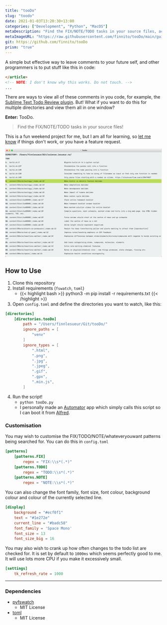 ```yaml
---
title: "tooDo"
slug: "toodo"
date: 2021-01-03T13:20:30+13:00
categories: ["Development", "Python", "MacOS"]
metaDescription: "Find the FIX/NOTE/TODO tasks in your source files, across multiple directories!"
metaImageURL: "https://raw.githubusercontent.com/finnito/tooDo/main/gui-screenshot.png"
git: https://github.com/finnito/tooDo
prism: "true"
---
```


A simple but effective way to leave comments to your future self, and other programmers is to put stuff like this in code:

```html
</article>
<!-- NOTE: I don't know why this works. Do not touch. -->
...
```

There are ways to view all of these comments in you code, for example, the [Sublime Text Todo Review plugin](https://github.com/jfcherng-sublime/ST-TodoReview). But! What if you want to do this for multiple directories and view them all in one window?
 
__Enter:__ TooDo.

<!--more-->

> Find the FIX/NOTE/TODO tasks in your source files!

This is a fun weekend project for me, but I am all for learning, so [let me know](https://github.com/Finnito/tooDo/issues) if things don't work, or you have a feature request.

![The real basic GUI.](https://raw.githubusercontent.com/finnito/tooDo/main/gui-screenshot.png)

## How to Use

1. Clone this repository
2. Install requirements (`fswatch`, `toml`)
    - {{< highlight bash >}} python3 -m pip install -r requirements.txt {{< /highlight >}}
3. Open `config.toml` and define the directories you want to watch, like this:

```toml
[directories]
    [directories.tooDo]
        path = "/Users/finnlesueur/Git/tooDo/"
        ignore_paths = [
            "venv"
        ]
        ignore_types = [
            ".html",
            ".png",
            ".jpg",
            ".jpeg",
            ".gif",
            ".gpx",
            ".min.js",
        ]
```

4. Run the script!
    - `python tooDo.py`
    - I personally made an [Automator](https://support.apple.com/en-au/guide/automator/welcome/mac) app which simply calls this script so I can boot it from [Alfred](https://www.alfredapp.com).

### Customisation

You may wish to customise the FIX/TODO/NOTE/whateveryouwant patterns being searched for. You can do this in `config.toml`

```toml
[patterns]
    [patterns.FIX]
        regex = "FIX:\\s*(.*)"
    [patterns.TODO]
        regex = "TODO:\\s*(.*)"
    [patterns.NOTE]
        regex = "NOTE:\\s*(.*)"
```

You can also change the font family, font size, font colour, background colour and colour of the currently selected line.

```toml
[display]
    background = "#ecf0f1"
    text = "#1e272e"
    current_line = "#badc58"
    font_family = 'Space Mono'
    font_size = 13
    font_size_big = 16
```

You may also wish to crank up how often changes to the todo list are checked for. It is set by default to `1000ms` which seems perfectly good to me. It will use lots more CPU if you make it excessively small.

```toml
[settings]
    tk_refresh_rate = 1000
```

---

### Dependencies

- [pyfswatch](https://github.com/paul-nameless/pyfswatch)
    + MIT License
- [toml](https://github.com/uiri/toml)
    + MIT License 